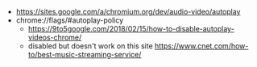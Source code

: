 - https://sites.google.com/a/chromium.org/dev/audio-video/autoplay
- chrome://flags/#autoplay-policy
  - https://9to5google.com/2018/02/15/how-to-disable-autoplay-videos-chrome/
  - disabled but doesn't work on this site https://www.cnet.com/how-to/best-music-streaming-service/
